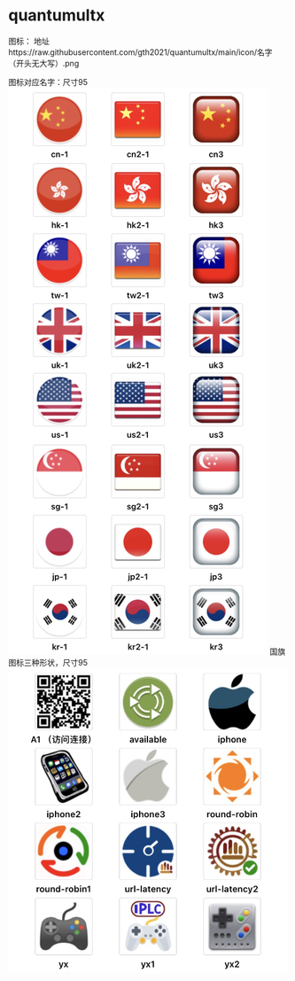 # quantumultx
图标：
地址https://raw.githubusercontent.com/gth2021/quantumultx/main/icon/名字（开头无大写）.png

图标对应名字：尺寸95
![image](https://github.com/gth2021/quantumultx/blob/main/icon/z2.JPEG)
国旗图标三种形状，尺寸95
![image](https://raw.githubusercontent.com/gth2021/quantumultx/main/icon/z1.JPEG)
